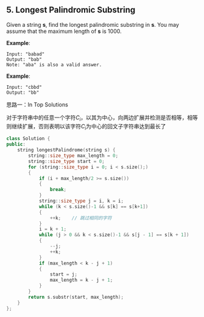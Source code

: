 ## 5. Longest Palindromic Substring

Given a string **s**, find the longest palindromic substring in **s**. You may assume that the maximum length of **s** is 1000.

**Example**:

```
Input: "babad"
Output: "bab"
Note: "aba" is also a valid answer.
```

**Example**:

```
Input: "cbbd"
Output: "bb"
```

思路一：In Top Solutions

对于字符串中的任意一个字符$C_i$，以其为中心，向两边扩展并检测是否相等，相等则继续扩展，否则表明以该字符$C_i$为中心的回文子字符串达到最长了

```c++
class Solution {
public:
	string longestPalindrome(string s) {
		string::size_type max_length = 0;
		string::size_type start = 0;
		for (string::size_type i = 0; i < s.size();)
		{
			if (i + max_length/2 >= s.size())
			{
				break;
			}
			string::size_type j = i, k = i;
			while (k < s.size()-1 && s[k] == s[k+1])
			{
				++k;	// 跳过相同的字符
			}
			i = k + 1;
			while (j > 0 && k < s.size()-1 && s[j - 1] == s[k + 1])
			{
				--j;
				++k;
			}
			if (max_length < k - j + 1)
			{
				start = j;
				max_length = k - j + 1;
			}
		}
		return s.substr(start, max_length);
	}
};
```


